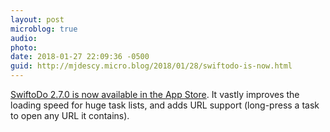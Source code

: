 ```yaml
---
layout: post
microblog: true
audio: 
photo: 
date: 2018-01-27 22:09:36 -0500
guid: http://mjdescy.micro.blog/2018/01/28/swiftodo-is-now.html
---
```

[SwiftoDo 2.7.0 is now available in the App Store](https://itunes.apple.com/us/app/swiftodo-task-list-for-todo.txt/id1073798440?ls=1&mt=8). It vastly improves the loading speed for huge task lists, and adds URL support (long-press a task to open any URL it contains).
